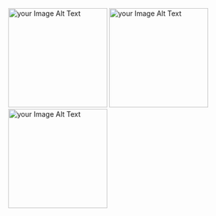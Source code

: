 
<img src = "https://github.com/user-attachments/assets/beedd40f-7d79-45b6-9bb2-9254a6e53d30" alt="your Image Alt Text" width="200"/>
<img src = "https://github.com/user-attachments/assets/be1d91f6-46c6-45f3-b4f0-f92cfa367ea4" alt="your Image Alt Text" width="200"/>
<img src = "https://github.com/user-attachments/assets/ace0c594-138a-4015-a061-fce61f2d5285" alt="your Image Alt Text" width="200"/>
